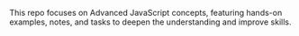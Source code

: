 This repo focuses on Advanced JavaScript concepts, featuring hands-on examples, notes, and tasks to deepen the understanding and improve skills.
